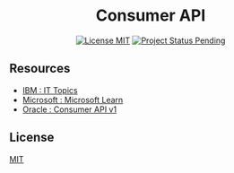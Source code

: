 <h1 align="center">Consumer API</h1>

<p align="center">
    <a href="./LICENSE.md">
        <img src="https://img.shields.io/badge/license-mit-white?style=flat&logo=github"  alt="License MIT" /></a>
    <a href="">
        <img src="https://img.shields.io/badge/status-pending-lightgreen?style=flat&logo=github"  alt="Project Status Pending" /></a>
</p>

## Resources

- [IBM : IT Topics](https://www.ibm.com/topics)
- [Microsoft : Microsoft Learn](https://learn.microsoft.com/en-us/)
- [Oracle : Consumer API v1](https://docs.healtheintent.com/api/v1/consumer/)

## License

[MIT](LICENSE.md)
